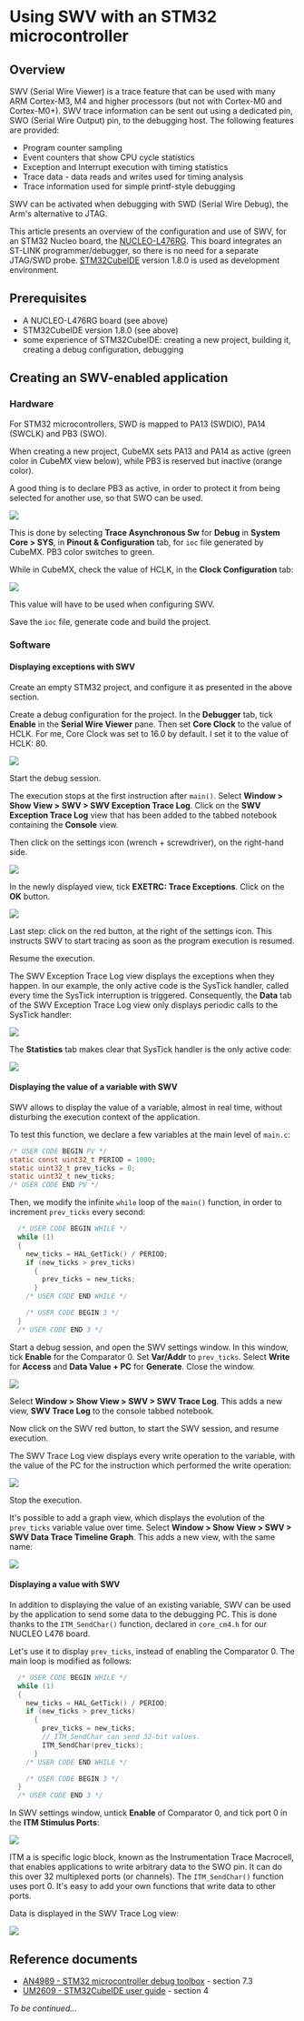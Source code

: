 # Using SWV with an STM32 microcontroller

## Overview

SWV (Serial Wire Viewer) is a trace feature that can be used with many ARM Cortex-M3, M4 and higher processors (but not with Cortex-M0 and Cortex-M0+). SWV trace information can be sent out using a dedicated pin, SWO (Serial Wire
Output) pin, to the debugging host. The following features are provided:
* Program counter sampling
* Event counters that show CPU cycle statistics
* Exception and Interrupt execution with timing statistics
* Trace data - data reads and writes used for timing analysis
* Trace information used for simple printf-style debugging

SWV can be activated when debugging with SWD (Serial Wire Debug), the Arm's alternative to JTAG.

This article presents an overview of the configuration and use of SWV, for an STM32 Nucleo board, the [NUCLEO-L476RG](https://www.st.com/en/evaluation-tools/nucleo-l476rg.html). This board integrates an ST-LINK programmer/debugger, so there is no need for a separate JTAG/SWD probe. [STM32CubeIDE](https://www.st.com/en/development-tools/stm32cubeide.html) version 1.8.0 is used as development environment.

## Prerequisites

* A NUCLEO-L476RG board (see above)
* STM32CubeIDE version 1.8.0 (see above)
* some experience of STM32CubeIDE: creating a new project, building it, creating a debug configuration, debugging

## Creating an SWV-enabled application

### Hardware

For STM32 microcontrollers, SWD is mapped to PA13 (SWDIO), PA14 (SWCLK) and PB3 (SWO). 

When creating a new project, CubeMX sets PA13 and PA14 as active (green color in CubeMX view below), while PB3 is reserved but inactive (orange color). 

A good thing is to declare PB3 as active, in order to protect it from being selected for another use, so that SWO can be used.

![](images/SWVPins01.png)

This is done by selecting **Trace Asynchronous Sw** for **Debug** in **System Core > SYS**, in **Pinout & Configuration** tab, for `ioc` file generated by CubeMX. PB3 color switches to green.

While in CubeMX, check the value of HCLK, in the **Clock Configuration** tab:

![](images/HCLK01.png)

This value will have to be used when configuring SWV.

Save the `ioc` file, generate code and build the project.

### Software

#### Displaying exceptions with SWV

Create an empty STM32 project, and configure it as presented in the above section.

Create a debug configuration for the project. In the **Debugger** tab, tick **Enable** in the **Serial Wire Viewer** pane. Then set **Core Clock** to the value of HCLK. For me, Core Clock was set to 16.0 by default. I set it to the value of HCLK: 80.

![](images/SWVConfig01.png)

Start the debug session.

The execution stops at the first instruction after `main()`. Select **Window > Show View > SWV > SWV Exception Trace Log**. Click on the **SWV Exception Trace Log** view that has been added to the tabbed notebook containing the **Console** view.

Then click on the settings icon (wrench + screwdriver), on the right-hand side.

![](images/SWVTools01.png)

In the newly displayed view, tick **EXETRC: Trace Exceptions**. Click on the **OK** button.

![](images/SWVEXETRC01.png)

Last step: click on the red button, at the right of the settings icon. This instructs SWV to start tracing as soon as the program execution is resumed.

Resume the execution.

The SWV Exception Trace Log view displays the exceptions when they happen. In our example, the only active code is the SysTick handler, called every time the SysTick interruption is triggered. Consequently, the **Data** tab of the SWV Exception Trace Log view only displays periodic calls to the SysTick handler:

![](images/exceptionLogData01.png)

The **Statistics** tab makes clear that SysTick handler is the only active code:

![](images/exceptionLogStatistics01.png)

#### Displaying the value of a variable with SWV

SWV allows to display the value of a variable, almost in real time, without disturbing the execution context of the application.

To test this function, we declare a few variables at the main level of `main.c`:

```C
/* USER CODE BEGIN PV */
static const uint32_t PERIOD = 1000;
static uint32_t prev_ticks = 0;
static uint32_t new_ticks;
/* USER CODE END PV */
```

Then, we modify the infinite `while` loop of the `main()` function, in order to increment `prev_ticks` every second:

```C
  /* USER CODE BEGIN WHILE */
  while (1)
  {
    new_ticks = HAL_GetTick() / PERIOD;
    if (new_ticks > prev_ticks)
      {
	    prev_ticks = new_ticks;
      }
    /* USER CODE END WHILE */

    /* USER CODE BEGIN 3 */
  }
  /* USER CODE END 3 */
```

Start a debug session, and open the SWV settings window. In this window, tick **Enable** for the Comparator 0. Set **Var/Addr** to `prev_ticks`. Select **Write** for **Access** and **Data Value + PC** for **Generate**. Close the window.

![](images/variableTrace01.png)

Select **Window > Show View > SWV > SWV Trace Log**. This adds a new view, **SWV Trace Log** to the console tabbed notebook.

Now click on the SWV red button, to start the SWV session, and resume execution. 

The SWV Trace Log view displays every write operation to the variable, with the value of the PC for the instruction which performed the write operation:

![](images/variableTrace02.png)

Stop the execution. 

It's possible to add a graph view, which displays the evolution of the `prev_ticks` variable value over time. Select **Window > Show View > SWV > SWV Data Trace Timeline Graph**. This adds a new view, with the same name:

![](images/variableTimeline01.png)

#### Displaying a value with SWV

In addition to displaying the value of an existing variable, SWV can be used by the application to send some data to the debugging PC. This is done thanks to the `ITM_SendChar()` function, declared in `core_cm4.h` for our NUCLEO L476 board.

Let's use it to display `prev_ticks`, instead of enabling the Comparator 0. The main loop is modified as follows:

```C
  /* USER CODE BEGIN WHILE */
  while (1)
  {
    new_ticks = HAL_GetTick() / PERIOD;
    if (new_ticks > prev_ticks)
      {
	    prev_ticks = new_ticks;
        // ITM_SendChar can send 32-bit values.
        ITM_SendChar(prev_ticks);
      }
    /* USER CODE END WHILE */

    /* USER CODE BEGIN 3 */
  }
  /* USER CODE END 3 */
```

In SWV settings window, untick **Enable** of Comparator 0, and tick port 0 in the **ITM Stimulus Ports**:

![](images/itmPort01.png)

ITM a is specific logic block, known as the Instrumentation Trace Macrocell, that enables applications to write arbitrary data to the SWO pin. It can do this over 32 multiplexed ports (or channels). The `ITM_SendChar()` function uses port 0. It's easy to add your own functions that write data to other ports.

Data is displayed in the SWV Trace Log view:

![](images/itmPort02.png)

## Reference documents

* [AN4989 - STM32 microcontroller debug toolbox](https://www.st.com/content/ccc/resource/technical/document/application_note/group0/3d/a5/0e/30/76/51/45/58/DM00354244/files/DM00354244.pdf/jcr:content/translations/en.DM00354244.pdf) - section 7.3
* [UM2609 - STM32CubeIDE user guide](https://www.st.com/content/ccc/resource/technical/document/user_manual/group1/f8/a2/48/77/68/e6/4b/74/DM00629856/files/DM00629856.pdf/jcr:content/translations/en.DM00629856.pdf) - section 4

*To be continued...*
